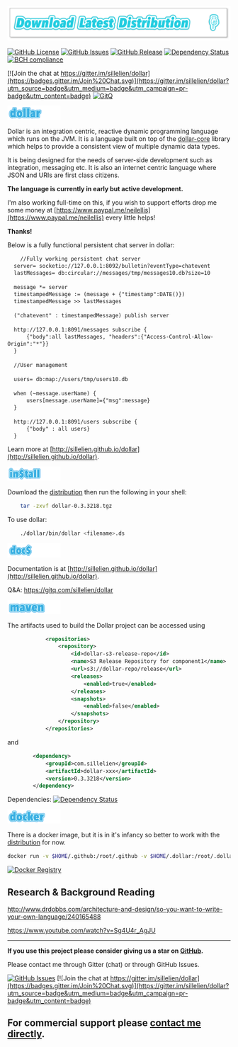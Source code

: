
[ ![Binary Distribution](assets/download.png)](http://dollarscript.s3-website-eu-west-1.amazonaws.com/dist/dollar-0.3.3218.tgz)

[![GitHub License](https://img.shields.io/github/license/sillelien/dollar.svg)](https://raw.githubusercontent.com/sillelien/dollar/master/LICENSE) 
[![GitHub Issues](https://img.shields.io/github/issues/sillelien/dollar.svg)](https://github.com/sillelien/dollar/issues)
[![GitHub Release](https://img.shields.io/github/release/sillelien/dollar.svg)](https://github.com/sillelien/dollar)
[![Dependency Status](https://www.versioneye.com/user/projects/54ae285534ff3e2204000002/badge.svg?style=flat)](https://www.versioneye.com/user/projects/54ae285534ff3e2204000002)
[![BCH compliance](https://bettercodehub.com/edge/badge/sillelien/dollar?branch=master)](https://bettercodehub.com/)

[![Join the chat at https://gitter.im/sillelien/dollar](https://badges.gitter.im/Join%20Chat.svg)](https://gitter.im/sillelien/dollar?utm_source=badge&utm_medium=badge&utm_campaign=pr-badge&utm_content=badge)
[![GitQ](https://gitq.com/badge.svg)](https://gitq.com/sillelien/dollar)




![dollar](assets/gh-title-dollar.png)

Dollar is an integration centric, reactive dynamic programming language which runs on the JVM. It is a language built on top of the [dollar-core](https://github.com/sillelien/dollar-core) library which helps to provide a consistent view of multiple dynamic data types. 

It is being designed for the needs of server-side development such as integration, messaging etc. It is also an internet centric language where JSON and URIs are first class citizens.

**The language is currently in early but active development.**

I'm also working full-time on this, if you wish to support efforts drop me some money at [https://www.paypal.me/neilellis](https://www.paypal.me/neilellis) every little helps!

**Thanks!**

Below is a fully functional persistent chat server in dollar:

```dollar
    //Fully working persistent chat server
  server= socketio://127.0.0.1:8092/bulletin?eventType=chatevent
  lastMessages= db:circular://messages/tmp/messages10.db?size=10
  
  message *= server
  timestampedMessage := (message + {"timestamp":DATE()})
  timestampedMessage >> lastMessages
  
  ("chatevent" : timestampedMessage) publish server
  
  http://127.0.0.1:8091/messages subscribe {
      {"body":all lastMessages, "headers":{"Access-Control-Allow-Origin":"*"}}
  }
  
  //User management 
  
  users= db:map://users/tmp/users10.db
  
  when (~message.userName) {
      users[message.userName]={"msg":message}
  }
  
  http://127.0.0.1:8091/users subscribe {
      {"body" : all users}
  }

```

Learn more at [http://sillelien.github.io/dollar](http://sillelien.github.io/dollar).

![Install](assets/gh-title-install.png)


Download the [distribution](http://dollarscript.s3-website-eu-west-1.amazonaws.com/dist/dollar-0.3.3218.tgz) then run the following in your shell:

```bash
    tar -zxvf dollar-0.3.3218.tgz
```

To use dollar:

```bash
    ./dollar/bin/dollar <filename>.ds
```

![Docs](assets/gh-title-docs.png)

Documentation is at [http://sillelien.github.io/dollar](http://sillelien.github.io/dollar).

Q&A: https://gitq.com/sillelien/dollar
 

![Maven](assets/gh-title-maven.png)

The artifacts used to build the Dollar project can be accessed using

```xml
            <repositories>
                <repository>
                    <id>dollar-s3-release-repo</id>
                    <name>S3 Release Repository for component1</name>
                    <url>s3://dollar-repo/release</url>
                    <releases>
                        <enabled>true</enabled>
                    </releases>
                    <snapshots>
                        <enabled>false</enabled>
                    </snapshots>
                </repository>            
            </repositories>
```

and 

```xml
        <dependency>
            <groupId>com.sillelien</groupId>
            <artifactId>dollar-xxx</artifactId>
            <version>0.3.3218</version>
        </dependency>
```


Dependencies: [![Dependency Status](https://www.versioneye.com/user/projects/54ae285534ff3e2204000002/badge.svg?style=flat)](https://www.versioneye.com/user/projects/54ae285534ff3e2204000002)



![Docker](assets/gh-title-docker.png)

There is a docker image, but it is in it's infancy so better to work with the  [distribution](http://dollarscript.s3-website-eu-west-1.amazonaws.com/dist/dollar-0.3.3218.tgz) for now.
```bash
docker run -v $HOME/.github:/root/.github -v $HOME/.dollar:/root/.dollar -v $(pwd):/build -it sillelien/dollarscript-headless:0.3  <filename>.ds
 ```
 
 [![Docker Registry](https://img.shields.io/docker/pulls/sillelien/dollarscript-headless.svg)](https://registry.hub.docker.com/u/sillelien/dollarscript-headless)
 
 
## Research & Background Reading

http://www.drdobbs.com/architecture-and-design/so-you-want-to-write-your-own-language/240165488

https://www.youtube.com/watch?v=Sg4U4r_AgJU


-------

**If you use this project please consider giving us a star on [GitHub](http://github.com/sillelien/dollar).**

Please contact me through Gitter (chat) or through GitHub Issues.

[![GitHub Issues](https://img.shields.io/github/issues/sillelien/dollar.svg)](https://github.com/sillelien/dollar/issues) [![Join the chat at https://gitter.im/sillelien/dollar](https://badges.gitter.im/Join%20Chat.svg)](https://gitter.im/sillelien/dollar?utm_source=badge&utm_medium=badge&utm_campaign=pr-badge&utm_content=badge)

For commercial support please <a href="mailto:hello@neilellis.me">contact me directly</a>.
-------
